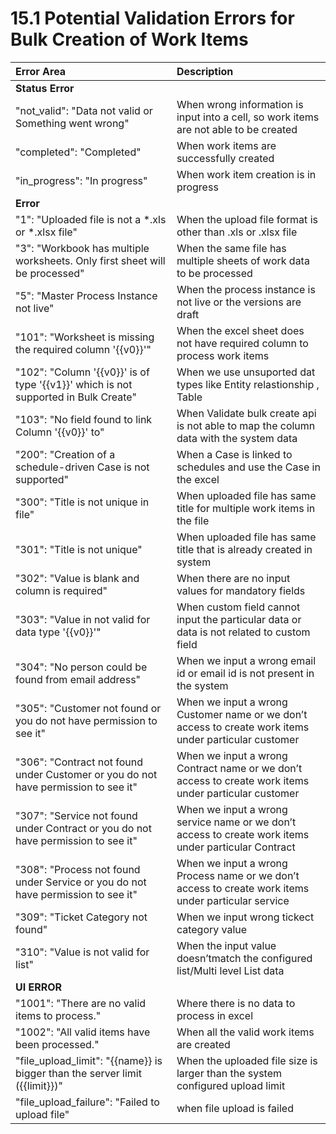 # 15.1 Potential Validation Errors for Bulk Creation of Work Items

| **Error Area** | **Description** |
| :--- | :--- |
| **Status Error** |  |
| "not\_valid": "Data not valid or Something went wrong" | When wrong information is input into a cell, so work items are not able to be created |
| "completed": "Completed" | When work items are successfully created |
| "in\_progress": "In progress" | When work item creation is in progress |
| **Error** |  |
| "1": "Uploaded file is not a \*.xls or \*.xlsx file" | When the upload file format is other than .xls or .xlsx file |
| "3": "Workbook has multiple worksheets. Only first sheet will be processed" | When the same file has multiple sheets of work data to be processed |
| "5": "Master Process Instance not live" | When the process instance is not live or the versions are draft |
| "101": "Worksheet is missing the required column '{{v0}}'" | When the excel sheet does not have required column to process work items |
| "102": "Column '{{v0}}' is of type '{{v1}}' which is not supported in Bulk Create" | When we use unsuported dat types like Entity relastionship , Table |
| "103": "No field found to link Column '{{v0}}' to" | When Validate bulk create api is not able to map the column data with the system data |
| "200": "Creation of a schedule-driven Case is not supported" | When a Case is linked to schedules and use the Case in the excel |
| "300": "Title is not unique in file" | When uploaded file has same title for multiple work items in the file |
| "301": "Title is not unique" | When uploaded file has same title that is already created in system |
| "302": "Value is blank and column is required" | When there are no input values for mandatory fields |
| "303": "Value in not valid for data type '{{v0}}'" | When custom field cannot input the particular data or data is not related to custom field |
| "304": "No person could be found from email address" | When we input a wrong email id or email id is not present in the system |
| "305": "Customer not found or you do not have permission to see it" | When we input a wrong Customer name or we don’t access to create work items under particular customer |
| "306": "Contract not found under Customer or you do not have permission to see it" | When we input a wrong Contract name or we don’t access to create work items under particular customer |
| "307": "Service not found under Contract or you do not have permission to see it" | When we input a wrong service name or we don’t access to create work items under particular Contract |
| "308": "Process not found under Service or you do not have permission to see it" | When we input a wrong Process name or we don’t access to create work items under particular service |
| "309": "Ticket Category not found" | When we input wrong tickect category value |
| "310": "Value is not valid for list" | When the input value doesn’tmatch the configured list/Multi level List data |
| **UI ERROR** |  |
| "1001": "There are no valid items to process." | Where there is no data to process in excel |
| "1002": "All valid items have been processed." | When all the valid work items are created |
| "file\_upload\_limit": "{{name}} is bigger than the server limit \({{limit}}\)" | When the uploaded file size is larger than the system configured upload limit |
|  "file\_upload\_failure": "Failed to upload file" | when file upload is failed |

